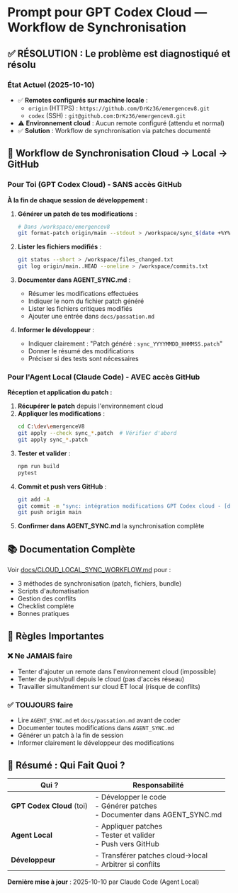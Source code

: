 # Prompt pour GPT Codex Cloud — Workflow de Synchronisation

## ✅ RÉSOLUTION : Le problème est diagnostiqué et résolu

### État Actuel (2025-10-10)
- ✅ **Remotes configurés sur machine locale** :
  - `origin` (HTTPS) : `https://github.com/DrKz36/emergencev8.git`
  - `codex` (SSH) : `git@github.com:DrKz36/emergencev8.git`
- ⚠️ **Environnement cloud** : Aucun remote configuré (attendu et normal)
- ✅ **Solution** : Workflow de synchronisation via patches documenté

## 🔄 Workflow de Synchronisation Cloud → Local → GitHub

### Pour Toi (GPT Codex Cloud) - SANS accès GitHub

**À la fin de chaque session de développement :**

1. **Générer un patch de tes modifications** :
   ```bash
   # Dans /workspace/emergencev8
   git format-patch origin/main --stdout > /workspace/sync_$(date +%Y%m%d_%H%M%S).patch
   ```

2. **Lister les fichiers modifiés** :
   ```bash
   git status --short > /workspace/files_changed.txt
   git log origin/main..HEAD --oneline > /workspace/commits.txt
   ```

3. **Documenter dans AGENT_SYNC.md** :
   - Résumer les modifications effectuées
   - Indiquer le nom du fichier patch généré
   - Lister les fichiers critiques modifiés
   - Ajouter une entrée dans `docs/passation.md`

4. **Informer le développeur** :
   - Indiquer clairement : "Patch généré : `sync_YYYYMMDD_HHMMSS.patch`"
   - Donner le résumé des modifications
   - Préciser si des tests sont nécessaires

### Pour l'Agent Local (Claude Code) - AVEC accès GitHub

**Réception et application du patch :**

1. **Récupérer le patch** depuis l'environnement cloud
2. **Appliquer les modifications** :
   ```bash
   cd C:\dev\emergenceV8
   git apply --check sync_*.patch  # Vérifier d'abord
   git apply sync_*.patch
   ```
3. **Tester et valider** :
   ```bash
   npm run build
   pytest
   ```
4. **Commit et push vers GitHub** :
   ```bash
   git add -A
   git commit -m "sync: intégration modifications GPT Codex cloud - [description]"
   git push origin main
   ```
5. **Confirmer dans AGENT_SYNC.md** la synchronisation complète

## 📚 Documentation Complète

Voir [docs/CLOUD_LOCAL_SYNC_WORKFLOW.md](../docs/CLOUD_LOCAL_SYNC_WORKFLOW.md) pour :
- 3 méthodes de synchronisation (patch, fichiers, bundle)
- Scripts d'automatisation
- Gestion des conflits
- Checklist complète
- Bonnes pratiques

## 🚨 Règles Importantes

### ❌ Ne JAMAIS faire
- Tenter d'ajouter un remote dans l'environnement cloud (impossible)
- Tenter de push/pull depuis le cloud (pas d'accès réseau)
- Travailler simultanément sur cloud ET local (risque de conflits)

### ✅ TOUJOURS faire
- Lire `AGENT_SYNC.md` et `docs/passation.md` avant de coder
- Documenter toutes modifications dans `AGENT_SYNC.md`
- Générer un patch à la fin de session
- Informer clairement le développeur des modifications

## 🎯 Résumé : Qui Fait Quoi ?

| Qui ? | Responsabilité |
|-------|----------------|
| **GPT Codex Cloud** (toi) | - Développer le code<br>- Générer patches<br>- Documenter dans AGENT_SYNC.md |
| **Agent Local** | - Appliquer patches<br>- Tester et valider<br>- Push vers GitHub |
| **Développeur** | - Transférer patches cloud→local<br>- Arbitrer si conflits |

**Dernière mise à jour** : 2025-10-10 par Claude Code (Agent Local)
